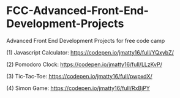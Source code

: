 # FCC-Advanced-Front-End-Development-Projects
Advanced Front End Development Projects for free code camp

(1) Javascript Calculator: https://codepen.io/jmatty16/full/YQxybZ/

(2) Pomodoro Clock: https://codepen.io/jmatty16/full/LLzKvP/

(3) Tic-Tac-Toe: https://codepen.io/jmatty16/full/pwpxdX/

(4) Simon Game: https://codepen.io/jmatty16/full/RxBjPY
